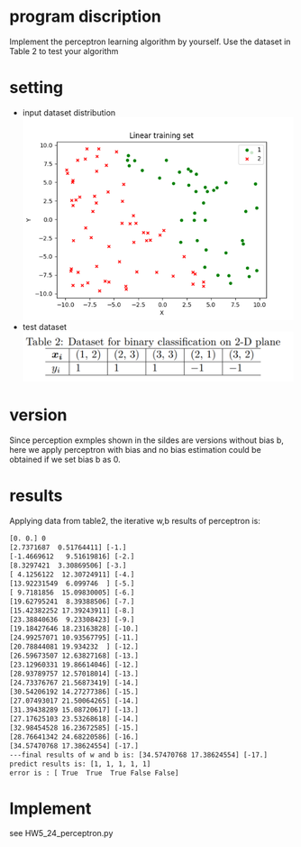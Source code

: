 # program discription
Implement the perceptron learning algorithm by yourself. Use the
dataset in Table 2 to test your algorithm
# setting
* input dataset distribution
![approching curve](./train_set.png)
* test dataset 
![approching curve](./table2.png)
# version
Since perception exmples shown in the sildes are versions without bias b, here we apply perceptron with bias and 
no bias estimation could be obtained if we set bias b as 0.

# results
Applying data from table2, the iterative w,b results of perceptron is:
```
[0. 0.] 0
[2.7371687  0.51764411] [-1.]
[-1.4669612   9.51619816] [-2.]
[8.3297421  3.30869506] [-3.]
[ 4.1256122  12.30724911] [-4.]
[13.92231549  6.099746  ] [-5.]
[ 9.7181856  15.09830005] [-6.]
[19.62795241  8.39388506] [-7.]
[15.42382252 17.39243911] [-8.]
[23.38840636  9.23308423] [-9.]
[19.18427646 18.23163828] [-10.]
[24.99257071 10.93567795] [-11.]
[20.78844081 19.934232  ] [-12.]
[26.59673507 12.63827168] [-13.]
[23.12960331 19.86614046] [-12.]
[28.93789757 12.57018014] [-13.]
[24.73376767 21.56873419] [-14.]
[30.54206192 14.27277386] [-15.]
[27.07493017 21.50064265] [-14.]
[31.39438289 15.08720617] [-13.]
[27.17625103 23.53268618] [-14.]
[32.98454528 16.23672585] [-15.]
[28.76641342 24.68220586] [-16.]
[34.57470768 17.38624554] [-17.]
---final results of w and b is: [34.57470768 17.38624554] [-17.]
predict results is: [1, 1, 1, 1, 1]
error is : [ True  True  True False False]
```

# Implement
see HW5_24_perceptron.py

